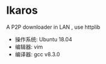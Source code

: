 # Ikaros

A P2P downloader in LAN , use httplib

- 操作系统: Ubuntu 18.04
- 编辑器: vim
- 编译器: gcc v8.3.0 
